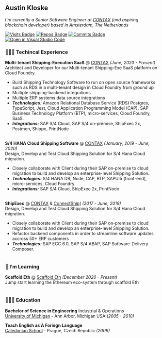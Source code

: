 ## Austin Kloske

_I'm currently a Senior Software Engineer at [CONTAX](https://www.contax.com/) (and aspiring blockchain developer) based in Amsterdam, The Netherlands_ <br>

[![Visits Badge](https://badges.pufler.dev/visits/austinkloske22/austinkloske22)](https://badges.pufler.dev)
[![Repos Badge](https://badges.pufler.dev/repos/austinkloske22)](https://badges.pufler.dev)
[![Commits Badge](https://badges.pufler.dev/commits/monthly/austinkloske22)](https://badges.pufler.dev)
[![Open in Visual Studio Code](https://open.vscode.dev/badges/open-in-vscode.svg)](https://open.vscode.dev/austinkloske22/austinkloske22)

### 👩🏼‍💻 Techincal Experience

**Multi-tenant Shipping-Execution SaaS** @ [CONTAX](https://www.contax.com/) _(June, 2020  - Present)_ <br>
Architect and Developer for our Multi-tenant Shipping-Exe SaaS platform on Cloud Foundry. 
  - Build Shipping Technology Software to run on open source frameworks such as RDS in a multi-tenant design in Cloud Foundry from ground up
  - Multiple shipping-backend integrations
  - Multiple ERP systems data source integrations
  - **_Technologies:_** Amazon Relational Database Service (RDS) Postgres, TypeScript, Jest, Cloud Application Programming Model (CAP), SAP Business Technology Platform (BTP), micro-services, Cloud Foundry, SaaS.
  - **_Integrations:_** SAP S/4 Cloud, SAP S/4 on-premise, ShipExec 2x, Postmen, Shippo, PrintNode 
<br><br>

**S/4 HANA Cloud Shipping Software** @ [CONTAX](https://www.contax.com/) _(January, 2019 - June, 2020)_ <br>
Design, Develop and Test Cloud Shipping Solution for S/4 Hana Cloud migration. 
  - Closely collaborate with Client during their SAP on-premise to cloud migration to build and develop an enterprise-level Shipping Solution. 
  - **_Technologies:_** S/4 HANA DB, Node, CAP, BTP, SAPUI5 (front-end), micro-services, Cloud Foundry.
  - **_Integrations:_** SAP S/4 Cloud, ShipExec 2x, PrintNode 
<br><br>

**ShipExec** @ [CONTAX](https://www.contax.com/) & [ConnectShip](https://connectship.com/)( _(2017 - June, 2019)_ <br>
Design, Develop and Test Cloud Shipping Solution for S/4 Hana Cloud migration. 
  - Closely collaborate with Client during their SAP on-premise to cloud migration to build and develop an enterprise-level Shipping Solution.
  - Refactor backend components in order to streamline software updates accross 50+ ERP customers
  - **_Technologies:_** SAP ECC 6.0, SAP S/4 ABAP, SAP Software-Delivery-Composer.
<br><br>

### 🌱 I’m Learning

**Scaffold Eth** @ [Scaffold Eth](https://docs.scaffoldeth.io/scaffold-eth/) _(December 2020 - Present)_<br>
Jump start learning the Ethereum eco-system through scaffold Eth
<br><br>


### 👩🏼‍🎓 Education

**Bachelor of Science in Engineering** Industrial & Operations<br>
[University of Michigan](https://www.engin.umich.edu/) - Ann Arbor, Michigan USA _(2005 - 2010)_ <br>

**Teach English as A Foriegn Language**<br>
[Caledonian School](https://www.linkedin.com/company/caledonian-school/) - Prague, Czech Republic _(2009)_


<!--
**austinkloske22/austinkloske22** is a ✨ _special_ ✨ repository because its `README.md` (this file) appears on your GitHub profile.

Here are some ideas to get you started:

- 🔭 I’m currently working on ...
- 🌱 I’m currently learning ...
- 👯 I’m looking to collaborate on ...
- 🤔 I’m looking for help with ...
- 💬 Ask me about ...
- 📫 How to reach me: ...
- 😄 Pronouns: ...
- ⚡ Fun fact: ...
-->
